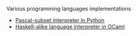 Various programming languages implementations

- [Pascal-subset interpreter in Python](./python)
- [Haskell-alike language interpreter in OCaml](./ocaml/interp)

